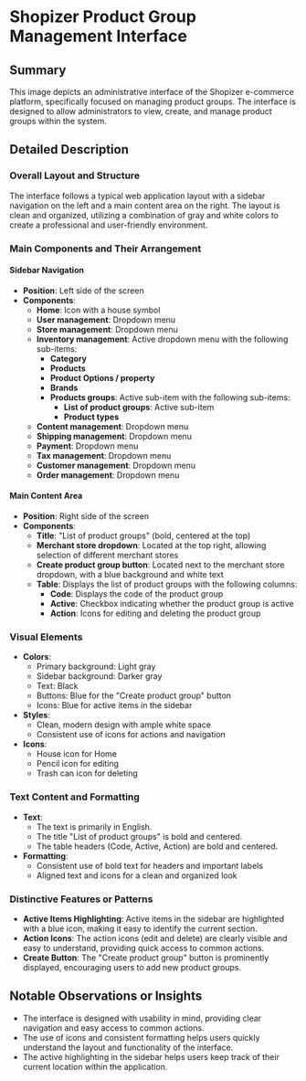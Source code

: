 # Shopizer Product Group Management Interface

## Summary
This image depicts an administrative interface of the Shopizer e-commerce platform, specifically focused on managing product groups. The interface is designed to allow administrators to view, create, and manage product groups within the system.

## Detailed Description

### Overall Layout and Structure
The interface follows a typical web application layout with a sidebar navigation on the left and a main content area on the right. The layout is clean and organized, utilizing a combination of gray and white colors to create a professional and user-friendly environment.

### Main Components and Their Arrangement

#### Sidebar Navigation
- **Position**: Left side of the screen
- **Components**:
  - **Home**: Icon with a house symbol
  - **User management**: Dropdown menu
  - **Store management**: Dropdown menu
  - **Inventory management**: Active dropdown menu with the following sub-items:
    - **Category**
    - **Products**
    - **Product Options / property**
    - **Brands**
    - **Products groups**: Active sub-item with the following sub-items:
      - **List of product groups**: Active sub-item
      - **Product types**
  - **Content management**: Dropdown menu
  - **Shipping management**: Dropdown menu
  - **Payment**: Dropdown menu
  - **Tax management**: Dropdown menu
  - **Customer management**: Dropdown menu
  - **Order management**: Dropdown menu

#### Main Content Area
- **Position**: Right side of the screen
- **Components**:
  - **Title**: "List of product groups" (bold, centered at the top)
  - **Merchant store dropdown**: Located at the top right, allowing selection of different merchant stores
  - **Create product group button**: Located next to the merchant store dropdown, with a blue background and white text
  - **Table**: Displays the list of product groups with the following columns:
    - **Code**: Displays the code of the product group
    - **Active**: Checkbox indicating whether the product group is active
    - **Action**: Icons for editing and deleting the product group

### Visual Elements
- **Colors**:
  - Primary background: Light gray
  - Sidebar background: Darker gray
  - Text: Black
  - Buttons: Blue for the "Create product group" button
  - Icons: Blue for active items in the sidebar
- **Styles**:
  - Clean, modern design with ample white space
  - Consistent use of icons for actions and navigation
- **Icons**:
  - House icon for Home
  - Pencil icon for editing
  - Trash can icon for deleting

### Text Content and Formatting
- **Text**:
  - The text is primarily in English.
  - The title "List of product groups" is bold and centered.
  - The table headers (Code, Active, Action) are bold and centered.
- **Formatting**:
  - Consistent use of bold text for headers and important labels
  - Aligned text and icons for a clean and organized look

### Distinctive Features or Patterns
- **Active Items Highlighting**: Active items in the sidebar are highlighted with a blue icon, making it easy to identify the current section.
- **Action Icons**: The action icons (edit and delete) are clearly visible and easy to understand, providing quick access to common actions.
- **Create Button**: The "Create product group" button is prominently displayed, encouraging users to add new product groups.

## Notable Observations or Insights
- The interface is designed with usability in mind, providing clear navigation and easy access to common actions.
- The use of icons and consistent formatting helps users quickly understand the layout and functionality of the interface.
- The active highlighting in the sidebar helps users keep track of their current location within the application.